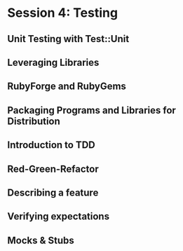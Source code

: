# Session 4: Testing

## Unit Testing with Test::Unit
## Leveraging Libraries
## RubyForge and RubyGems
## Packaging Programs and Libraries for Distribution
## Introduction to TDD
## Red-Green-Refactor
## Describing a feature
## Verifying expectations
## Mocks & Stubs
